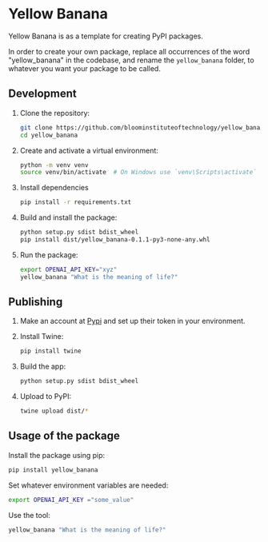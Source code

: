 # Yellow Banana

Yellow Banana is as a template for creating PyPI packages.

In order to create your own package, replace all occurrences of the word "yellow_banana" in the codebase, and rename the `yellow_banana` folder, to whatever you want your package to be called.

## Development

1. Clone the repository:

    ```bash
    git clone https://github.com/bloominstituteoftechnology/yellow_banana.git
    cd yellow_banana
    ```

2. Create and activate a virtual environment:

    ```bash
    python -m venv venv
    source venv/bin/activate  # On Windows use `venv\Scripts\activate`
    ```

3. Install dependencies

    ```bash
    pip install -r requirements.txt
    ```

4. Build and install the package:

    ```bash
    python setup.py sdist bdist_wheel
    pip install dist/yellow_banana-0.1.1-py3-none-any.whl
    ```

5. Run the package:

    ```bash
    export OPENAI_API_KEY="xyz"
    yellow_banana "What is the meaning of life?"
    ```

## Publishing

1. Make an account at [Pypi](https://pypi.org/) and set up their token in your environment.

2. Install Twine:

    ```bash
    pip install twine
    ```

3. Build the app:

    ```bash
    python setup.py sdist bdist_wheel
    ```

4. Upload to PyPI:

    ```bash
    twine upload dist/*
    ```

## Usage of the package

Install the package using pip:

```bash
pip install yellow_banana
```

Set whatever environment variables are needed:

```bash
export OPENAI_API_KEY ="some_value"
```

Use the tool:

```bash
yellow_banana "What is the meaning of life?"
```
